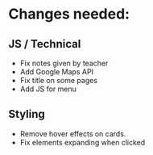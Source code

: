 # Changes needed:

## JS / Technical

- Fix notes given by teacher
- Add Google Maps API
- Fix title on some pages
- Add JS for menu

## Styling

- Remove hover effects on cards. 
- Fix elements expanding when clicked

